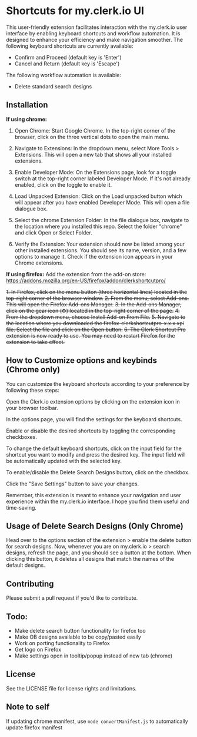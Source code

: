 # Shortcuts for my.clerk.io UI

This user-friendly extension facilitates interaction with the my.clerk.io user interface by enabling keyboard shortcuts and workflow automation. It is designed to enhance your efficiency and make navigation smoother. The following keyboard shortcuts are currently available:

- Confirm and Proceed (default key is 'Enter')
- Cancel and Return (default key is 'Escape')

The following workflow automation is available:
- Delete standard search designs

## Installation

**If using chrome:**
1. Open Chrome: Start Google Chrome. In the top-right corner of the browser, click on the three vertical dots to open the main menu.

2. Navigate to Extensions: In the dropdown menu, select More Tools > Extensions. This will open a new tab that shows all your installed extensions.

3. Enable Developer Mode: On the Extensions page, look for a toggle switch at the top-right corner labeled Developer Mode. If it's not already enabled, click on the toggle to enable it.

4. Load Unpacked Extension: Click on the Load unpacked button which will appear after you have enabled Developer Mode. This will open a file dialogue box.

5. Select the chrome Extension Folder: In the file dialogue box, navigate to the location where you installed this repo. Select the folder "chrome" and click Open or Select Folder.

6. Verify the Extension: Your extension should now be listed among your other installed extensions. You should see its name, version, and a few options to manage it. Check if the extension icon appears in your Chrome extensions.


**If using firefox:**
Add the extension from the add-on store: https://addons.mozilla.org/en-US/firefox/addon/clerkshortcutpro/

~~1. In Firefox, click on the menu button (three horizontal lines) located in the top-right corner of the browser window.~~
~~2. From the menu, select Add-ons. This will open the Firefox Add-ons Manager.~~
~~3. In the Add-ons Manager, click on the gear icon (⚙) located in the top-right corner of the page.~~
~~4. From the dropdown menu, choose Install Add-on From File.~~
~~5. Navigate to the location where you downloaded the firefox-clerkshortcutpro-x.x.x.xpi file. Select the file and click on the Open button.~~
~~6. The Clerk Shortcut Pro extension is now ready to use. You may need to restart Firefox for the extension to take effect.~~



## How to Customize options and keybinds (Chrome only)

You can customize the keyboard shortcuts according to your preference by following these steps:

Open the Clerk.io extension options by clicking on the extension icon in your browser toolbar.

In the options page, you will find the settings for the keyboard shortcuts.

Enable or disable the desired shortcuts by toggling the corresponding checkboxes.

To change the default keyboard shortcuts, click on the input field for the shortcut you want to modify and press the desired key. The input field will be automatically updated with the selected key.

To enable/disable the Delete Search Designs button, click on the checkbox.

Click the "Save Settings" button to save your changes.

Remember, this extension is meant to enhance your navigation and user experience within the my.clerk.io interface. I hope you find them useful and time-saving.

## Usage of Delete Search Designs (Only Chrome)

Head over to the options section of the extension > enable the delete button for search designs.
Now, whenever you are on my.clerk.io > search designs, refresh the page, and you should see a button at the bottom.
When clicking this button, it deletes all designs that match the names of the default designs.

## Contributing

Please submit a pull request if you'd like to contribute.

## Todo:
- Make delete search button functionality for firefox too
- Make OB designs available to be copy/pasted easily
- Work on porting functionality to Firefox
- Get logo on Firefox
- Make settings open in tooltip/popup instead of new tab (chrome)

## License

See the LICENSE file for license rights and limitations.

## Note to self
If updating chrome manifest, use `node convertManifest.js` to automatically update firefox manifest